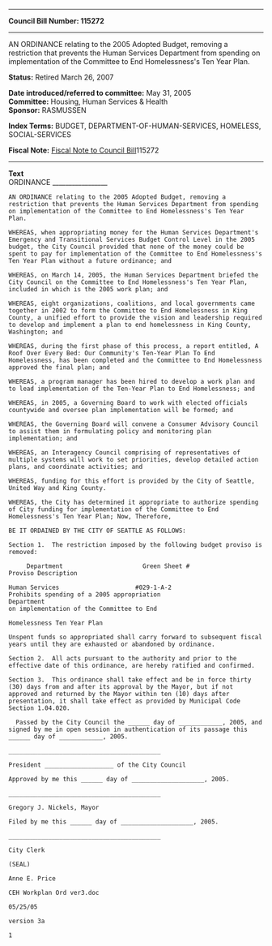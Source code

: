 * * * * *  
  
**Council Bill Number: [](#h0)[](#h2)115272**  
  
* * * * *  
  
AN ORDINANCE relating to the 2005 Adopted Budget, removing a restriction that prevents the Human Services Department from spending on implementation of the Committee to End Homelessness's Ten Year Plan.  
  
**Status:** Retired March 26, 2007   
  
**Date introduced/referred to committee:** May 31, 2005   
**Committee:** Housing, Human Services & Health   
**Sponsor:** RASMUSSEN   
  
**Index Terms:** BUDGET, DEPARTMENT-OF-HUMAN-SERVICES, HOMELESS, SOCIAL-SERVICES  
  
**Fiscal Note:** [Fiscal Note to Council Bill](http://clerk.seattle.gov/~public/fnote/115272.htm)[](#h1)[](#h3)115272  
  
* * * * *  
  
**Text**  
    ORDINANCE _________________  
  
    AN ORDINANCE relating to the 2005 Adopted Budget, removing a  
    restriction that prevents the Human Services Department from spending  
    on implementation of the Committee to End Homelessness's Ten Year  
    Plan.  
  
    WHEREAS, when appropriating money for the Human Services Department's  
    Emergency and Transitional Services Budget Control Level in the 2005  
    budget, the City Council provided that none of the money could be  
    spent to pay for implementation of the Committee to End Homelessness's  
    Ten Year Plan without a future ordinance; and  
  
    WHEREAS, on March 14, 2005, the Human Services Department briefed the  
    City Council on the Committee to End Homelessness's Ten Year Plan,  
    included in which is the 2005 work plan; and  
  
    WHEREAS, eight organizations, coalitions, and local governments came  
    together in 2002 to form the Committee to End Homelessness in King  
    County, a unified effort to provide the vision and leadership required  
    to develop and implement a plan to end homelessness in King County,  
    Washington; and  
  
    WHEREAS, during the first phase of this process, a report entitled, A  
    Roof Over Every Bed: Our Community's Ten-Year Plan To End  
    Homelessness, has been completed and the Committee to End Homelessness  
    approved the final plan; and  
  
    WHEREAS, a program manager has been hired to develop a work plan and  
    to lead implementation of the Ten-Year Plan to End Homelessness; and  
  
    WHEREAS, in 2005, a Governing Board to work with elected officials  
    countywide and oversee plan implementation will be formed; and  
  
    WHEREAS, the Governing Board will convene a Consumer Advisory Council  
    to assist them in formulating policy and monitoring plan  
    implementation; and  
  
    WHEREAS, an Interagency Council comprising of representatives of  
    multiple systems will work to set priorities, develop detailed action  
    plans, and coordinate activities; and  
  
    WHEREAS, funding for this effort is provided by the City of Seattle,  
    United Way and King County.  
  
    WHEREAS, the City has determined it appropriate to authorize spending  
    of City funding for implementation of the Committee to End  
    Homelessness's Ten Year Plan; Now, Therefore,  
  
    BE IT ORDAINED BY THE CITY OF SEATTLE AS FOLLOWS:  
  
    Section 1.  The restriction imposed by the following budget proviso is  
    removed:  
  
         Department                      Green Sheet #                                        Proviso Description  
  
    Human Services                     #029-1-A-2                                          Prohibits spending of a 2005 appropriation  
    Department                                                                                          on implementation of the Committee to End  
                                                                                                                 Homelessness Ten Year Plan  
  
    Unspent funds so appropriated shall carry forward to subsequent fiscal  
    years until they are exhausted or abandoned by ordinance.  
  
    Section 2.  All acts pursuant to the authority and prior to the  
    effective date of this ordinance, are hereby ratified and confirmed.  
  
    Section 3.  This ordinance shall take effect and be in force thirty  
    (30) days from and after its approval by the Mayor, but if not  
    approved and returned by the Mayor within ten (10) days after  
    presentation, it shall take effect as provided by Municipal Code  
    Section 1.04.020.  
  
      Passed by the City Council the ______ day of ____________, 2005, and  
    signed by me in open session in authentication of its passage this  
    ______ day of ____________, 2005.  
  
    __________________________________________  
  
    President ___________________ of the City Council  
  
    Approved by me this ______ day of ____________________, 2005.  
  
    __________________________________________  
  
    Gregory J. Nickels, Mayor  
  
    Filed by me this ______ day of ____________________, 2005.  
  
    __________________________________________  
  
    City Clerk  
  
    (SEAL)  
  
    Anne E. Price  
  
    CEH Workplan Ord ver3.doc  
  
    05/25/05  
  
    version 3a  
  
    1  
